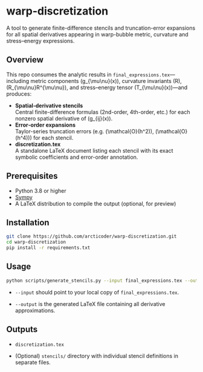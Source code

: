 # warp-discretization

A tool to generate finite-difference stencils and truncation-error expansions for all spatial derivatives appearing in warp-bubble metric, curvature and stress–energy expressions.

## Overview

This repo consumes the analytic results in `final_expressions.tex`—including metric components \(g_{\mu\nu}(x)\), curvature invariants \(R\), \(R_{\mu\nu}R^{\mu\nu}\), and stress–energy tensor \(T_{\mu\nu}(x)\)—and produces:

- **Spatial‐derivative stencils**  
  Central finite-difference formulas (2nd-order, 4th-order, etc.) for each nonzero spatial derivative of \(g_{ij}(x)\).
- **Error‐order expansions**  
  Taylor-series truncation errors (e.g. \(\mathcal{O}(h^2)\), \(\mathcal{O}(h^4)\)) for each stencil.
- **discretization.tex**  
  A standalone LaTeX document listing each stencil with its exact symbolic coefficients and error-order annotation.

## Prerequisites

- Python 3.8 or higher  
- [Sympy](https://www.sympy.org/)  
- A LaTeX distribution to compile the output (optional, for preview)

## Installation

```bash
git clone https://github.com/arcticoder/warp-discretization.git
cd warp-discretization
pip install -r requirements.txt
```

## Usage

```bash
python scripts/generate_stencils.py --input final_expressions.tex --output discretization.tex
```

-   `--input` should point to your local copy of `final_expressions.tex`.
    
-   `--output` is the generated LaTeX file containing all derivative approximations.
    

## Outputs

-   `discretization.tex`
    
-   (Optional) `stencils/` directory with individual stencil definitions in separate files.

